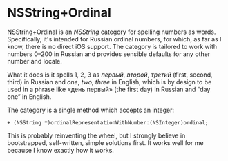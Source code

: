 # NSString+Ordinal

NSString+Ordinal is an *NSString* category for spelling numbers as words. Specifically, it's intended for Russian ordinal numbers, for which, as far as I know, there is no direct iOS support. The category is tailored to work with numbers 0–200 in Russian and provides sensible defaults for any other number and locale.


What it does is it spells 1, 2, 3 as *первый*, *второй*, *третий* (first, second, third) in Russian and *one*, *two*, *three* in English, which is by design to be used in a phrase like «день первый» (the first day) in Russian and “day one” in English.

The category is a single method which accepts an integer:

```obj-c
+ (NSString *)ordinalRepresentationWithNumber:(NSInteger)ordinal;
```

This is probably reinventing the wheel, but I strongly believe in bootstrapped, self-written, simple solutions first. It works well for me because I know exactly how it works.

